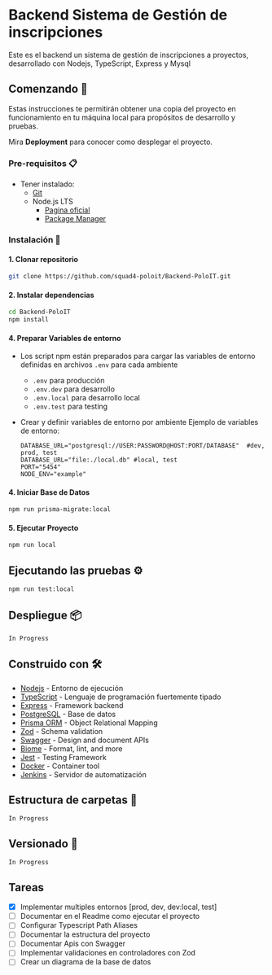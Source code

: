 # Backend Sistema de Gestión de inscripciones

Este es el backend un sistema de gestión de inscripciones a proyectos, desarrollado con Nodejs, TypeScript, Express y Mysql

## Comenzando 🚀

Estas instrucciones te permitirán obtener una copia del proyecto en funcionamiento en tu máquina local para propósitos de desarrollo y pruebas.

Mira **Deployment** para conocer como desplegar el proyecto.

### Pre-requisitos 📋

- Tener instalado:
  - [Git](https://git-scm.com/)
  - Node.js LTS
    - [Pagina oficial](https://nodejs.org/en)
    - [Package Manager](https://nodejs.org/en/download/package-manager)

### Instalación 🔧

#### 1. Clonar repositorio

```bash
git clone https://github.com/squad4-poloit/Backend-PoloIT.git
```

#### 2.  Instalar dependencias

```bash
cd Backend-PoloIT
npm install
```

#### 4. Preparar Variables de entorno

- Los script npm están preparados para cargar las variables de entorno definidas en archivos `.env` para cada ambiente
  - `.env` para producción
  - `.env.dev` para desarrollo
  - `.env.local` para desarrollo local
  - `.env.test` para testing

- Crear y definir variables de entorno por ambiente
  Ejemplo de variables de entorno:

    ```.env
    DATABASE_URL="postgresql://USER:PASSWORD@HOST:PORT/DATABASE"  #dev, prod, test
    DATABASE_URL="file:./local.db" #local, test
    PORT="5454"
    NODE_ENV="example"
    ```

#### 4.  Iniciar Base de Datos

```bash
npm run prisma-migrate:local
```

#### 5. Ejecutar Proyecto

```bash
npm run local
```

## Ejecutando las pruebas ⚙️

```bash
npm run test:local
```

## Despliegue 📦

`In Progress`

## Construido con 🛠️

- [Nodejs](https://nodejs.org/en) - Entorno de ejecución
- [TypeScript](https://www.typescriptlang.org/) - Lenguaje de programación fuertemente tipado
- [Express](https://expressjs.com/es/) -  Framework backend
- [PostgreSQL](https://www.postgresql.org/) - Base de datos
- [Prisma ORM](https://www.prisma.io/orm) - Object Relational Mapping
- [Zod](https://zod.dev/) - Schema validation
- [Swagger](https://swagger.io/) - Design and document APIs
- [Biome](https://biomejs.dev/) - Format, lint, and more
- [Jest](https://jestjs.io/) - Testing Framework
- [Docker](https://www.docker.com/) - Container tool
- [Jenkins](https://www.jenkins.io/) - Servidor de automatización

## Estructura  de carpetas 🧱

`In Progress`

## Versionado 📌

`In Progress`

## Tareas

- [x] Implementar multiples entornos [prod, dev, dev:local, test]
- [ ] Documentar en el Readme como ejecutar el proyecto
- [ ] Configurar Typescript Path Aliases
- [ ] Documentar la estructura del proyecto
- [ ] Documentar Apis con Swagger
- [ ] Implementar validaciones en controladores con Zod
- [ ] Crear un diagrama de la base de datos
